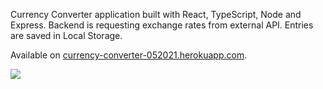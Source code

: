 Currency Converter application built with React, TypeScript, Node and Express. Backend is requesting exchange rates from external API. Entries are saved in Local Storage.

Available on [currency-converter-052021.herokuapp.com](https://currency-converter-052021.herokuapp.com/).

![](https://i.postimg.cc/6p4dxjP9/finalform67.gif)
